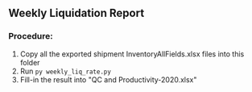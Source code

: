 ## Weekly Liquidation Report

### Procedure:
1. Copy all the exported shipment InventoryAllFields.xlsx files into this folder
2. Run `py weekly_liq_rate.py`
3. Fill-in the result into "QC and Productivity-2020.xlsx"